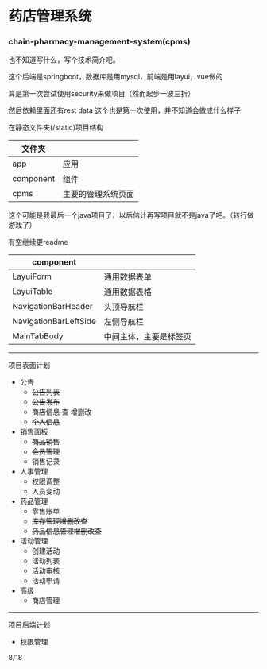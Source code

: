 # 药店管理系统  

### chain-pharmacy-management-system(cpms)

也不知道写什么，写个技术简介吧。

这个后端是springboot，数据库是用mysql，前端是用layui，vue做的

算是第一次尝试使用security来做项目（然而起步一波三折）

然后依赖里面还有rest data 这个也是第一次使用，并不知道会做成什么样子

在静态文件夹(/static)项目结构

|文件夹| |
|---|---| 
|app|应用|
|component|组件|
|cpms|主要的管理系统页面|

这个可能是我最后一个java项目了，以后估计再写项目就不是java了吧。（转行做游戏了）

有空继续更readme

|component| |
|---|---| 
|LayuiForm|通用数据表单|
|LayuiTable|通用数据表格|
|NavigationBarHeader|头顶导航栏|
|NavigationBarLeftSide|左侧导航栏|
|MainTabBody|中间主体，主要是标签页|
----------

项目表面计划
* 公告
    * ~~公告列表~~
    * ~~公告发布~~
    * ~~商店信息 查~~ 增删改
    * ~~个人信息~~
* 销售面板
    * ~~商品销售~~
    * ~~会员管理~~
    * 销售记录
* 人事管理
    * 权限调整
    * 人员变动
* 药品管理
    * 零售账单
    * ~~库存管理增删改查~~ 
    * ~~药品信息管理增删改查~~
* 活动管理
    * 创建活动
    * 活动列表
    * 活动审核
    * 活动申请
* 高级
    * 商店管理

----
项目后端计划
* 权限管理

8/18